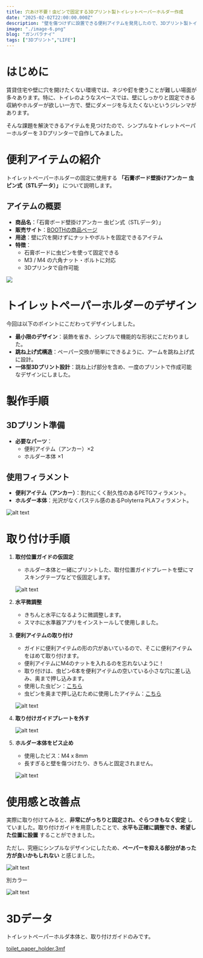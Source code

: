 ```yaml
---
title: 穴あけ不要！虫ピンで固定する3Dプリント製トイレットペーパーホルダー作成
date: "2025-02-02T22:00:00.000Z"
description: "壁を傷つけずに設置できる便利アイテムを発見したので、3Dプリント製トイレットペーパーホルダーを作ってみました。"
image: "./image-6.png"
blog: "ガンバラナイ"
tags: ["3Dプリント","LIFE"]
---
```


# はじめに

賃貸住宅や壁に穴を開けたくない環境では、ネジや釘を使うことが難しい場面が多々あります。特に、トイレのようなスペースでは、壁にしっかりと固定できる収納やホルダーが欲しい一方で、壁にダメージを与えたくないというジレンマがあります。

そんな課題を解決できるアイテムを見つけたので、シンプルなトイレットペーパーホルダーを３Dプリンターで自作してみました。

# 便利アイテムの紹介

トイレットペーパーホルダーの固定に使用する **「石膏ボード壁掛けアンカー 虫ピン式（STLデータ）」** について説明します。

## アイテムの概要
- **商品名**：「石膏ボード壁掛けアンカー 虫ピン式（STLデータ）」
- **販売サイト**：[BOOTHの商品ページ](https://booth.pm/ja/items/4322834)
- **用途**：壁に穴を開けずにナットやボルトを固定できるアイテム
- **特徴**：
  - 石膏ボードに虫ピンを使って固定できる
  - M3 / M4 の六角ナット・ボルトに対応
  - 3Dプリンタで自作可能

![](image.png)

# トイレットペーパーホルダーのデザイン

今回は以下のポイントにこだわってデザインしました。

- **最小限のデザイン**：装飾を省き、シンプルで機能的な形状にこだわりました。
- **跳ね上げ式構造**：ペーパー交換が簡単にできるように、アームを跳ね上げ式に設計。
- **一体型3Dプリント設計**：跳ね上げ部分を含め、一度のプリントで作成可能なデザインにしました。


# 製作手順

## 3Dプリント準備
- **必要なパーツ**：
  - 便利アイテム（アンカー）×2
  - ホルダー本体 ×1

## 使用フィラメント
- **便利アイテム（アンカー）**：割れにくく耐久性のあるPETGフィラメント。
- **ホルダー本体**：光沢がなくパステル感のあるPolyterra PLAフィラメント。

![alt text](image-1.png)

# 取り付け手順

1. **取付位置ガイドの仮固定**
   - ホルダー本体と一緒にプリントした、取付位置ガイドプレートを壁にマスキングテープなどで仮固定します。

   ![alt text](image-2.png)

2. **水平微調整**
   - きちんと水平になるように微調整します。
   - スマホに水準器アプリをインストールして使用しました。

3. **便利アイテムの取り付け**
   - ガイドに便利アイテムの形の穴があいているので、そこに便利アイテムをはめて取り付けます。
   - 便利アイテムにM4のナットを入れるのを忘れないように！
   - 取り付けは、虫ピン6本を便利アイテムの空いている小さな穴に差し込み、奥まで押し込みます。
   - 使用した虫ピン：[こちら](https://amzn.to/4aHnyCF)
   - 虫ピンを奥まで押し込むために使用したアイテム：[こちら](https://amzn.to/4jyFu6y)  
   
   ![alt text](image-3.png)

4. **取り付けガイドプレートを外す**

   ![alt text](image-4.png)

5. **ホルダー本体をビス止め**
   - 使用したビス：M4 x 8mm
   - 長すぎると壁を傷つけたり、きちんと固定されません。  
   
   ![alt text](image-5.png)

# 使用感と改善点

実際に取り付けてみると、**非常にがっちりと固定され、ぐらつきもなく安定** していました。取り付けガイドを用意したことで、**水平も正確に調整でき、希望した位置に設置** することができました。

ただし、究極にシンプルなデザインにしたため、**ペーパーを抑える部分があった方が良いかもしれない** と感じました。

![alt text](image-6.png)

別カラー

![alt text](image-7.png)

# 3Dデータ

トイレットペーパーホルダ本体と、取り付けガイドのみです。

[toilet_paper_holder.3mf](toilet_paper_holder.3mf)

